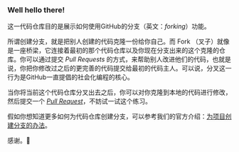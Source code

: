 ### Well hello there!


这一代码仓库目的是展示如何使用GitHub的分支（英文：*forking*）功能。

所谓创建分支，就是把别人创建的代码克隆一份给你自己。而 Fork （叉子）就像是一座桥梁，它连接着最初的那个代码仓库以及你现在分支出来的这个克隆的仓库。你可以通过提交 *Pull Requests* 的方式，来帮助别人改进他们的代码，也就是说，你把你修改过之后的更完善的代码提交给最初的代码主人。可以说，分叉这一行为是GitHub一直提倡的社会化编程的核心。

当你将当前这个代码仓库分叉出去之后，你可以对你克隆到本地的代码进行修改，然后提交一个 *[Pull Request](https://github.com/octocat/Spoon-Knife/pulls)*，不妨试一试这个练习。

假如你想知道更多如何为代码仓库创建分支，可以参考我们的官方介绍：[为项目创建分支的办法](http://guides.github.com/overviews/forking/)。

感谢。:sparkling_heart:

